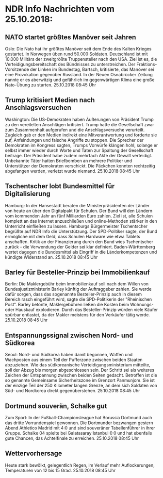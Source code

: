 # NDR Info Nachrichten vom 25.10.2018:


## NATO startet größtes Manöver seit Jahren
Oslo:	Die Nato hat ihr größtes Manöver seit dem Ende des Kalten Krieges gestartet. In Norwegen üben rund 50.000 Soldaten. Deutschland ist mit 10.000 Militärs der zweitgrößte Truppensteller nach den USA. Ziel ist es, die Verteidigungsbereitschaft des Bündnisses zu unterstreichen. Der Fraktions-Vorsitzende der Linken im Bundestag, Bartsch, kritisierte, das Manöver sei eine Provokation gegenüber Russland. In der Neuen Osnabrücker Zeitung nannte er es aberwitzig und gefährlich im gegenwärtigen Klima eine große Nato-Übung zu starten. 25.10.2018 08:45 Uhr 

## Trump kritisiert Medien nach Anschlagsversuchen
Washington: Die US-Demokraten haben Äußerungen von Präsident Trump zu den vereitelten Anschlägen kritisiert. Trump hatte die Gesellschaft zwar zum Zusammenhalt aufgerufen und die Anschlagsversuche verurteilt. Zugleich gab er den Medien indirekt eine Mitverantwortung und forderte sie auf, Anfeindungen und falsche Angriffe zu stoppen. Die Sprecher der Demokraten im Kongress sagten, Trumps Vorwürfe klängen hohl, solange er selbst immer wieder durch Worte und Taten zur Spaltung der Gesellschaft beitrage. Der Präsident habe zudem mehrfach Akte der Gewalt verteidigt. Unbekannte Täter hatten Briefbomben an mehrere Politiker und Unterstützer der Demokraten verschickt. Die Päckchen konnten rechtzeitig abgefangen werden, verletzt wurde niemand. 25.10.2018 08:45 Uhr 

## Tschentscher lobt Bundesmittel für Digitalisierung
Hamburg: In der Hansestadt beraten die Ministerpräsidenten der Länder von heute an über den Digitalpakt für Schulen. Der Bund will den Ländern vom kommenden Jahr an fünf Milliarden Euro zahlen. Ziel ist, alle Schulen komplett an das Internet anzuschließen und online-Methoden stärker in den Unterricht einfließen zu lassen. Hamburgs Bürgermeister Tschentscher begrüßte auf NDR Info die Unterstützung. Der SPD-Politiker sagte, der Bund ermögliche mit dem Geld, dass Schulen Hardware wie etwa Tablets anschaffen. Kritik an der Finanzierung durch den Bund wies Tschentscher zurück - die Verwendung der Gelder sei klar definiert. Baden-Württemberg wertet dagegen die Bundesmittel als Eingriff in die Länderkompetenzen und kündigte Widerstand an. 25.10.2018 08:45 Uhr 

## Barley für Besteller-Prinzip bei Immobilienkauf
Berlin: Die Maklergebühr beim Immobilienkauf soll nach dem Willen von Bundesjustizministerin Barley künftig der Auftraggeber zahlen. Sie werde dafür sorgen, dass das sogenannte Besteller-Prinzip auch in diesem Bereich rasch eingeführt wird, sagte die SPD-Politikerin der "Rheinischen Post". Barley betonte, Maklergebühren ließen die Kosten beim Wohnungs- oder Hauskauf explodieren. Durch das Besteller-Prinzip würden viele Käufer spürbar entlastet, da der Makler meistens für den Verkäufer tätig werde. 25.10.2018 08:45 Uhr 

## Entspannungssignal zwischen Nord- und Südkorea
Seoul:	Nord- und Südkorea haben damit begonnen, Waffen und Wachposten aus einem Teil der Pufferzone zwischen beiden Staaten abzuziehen. Wie das südkoreanische Verteidigungsministerium mitteilte, soll der Abzug bis morgen abgeschlossen sein. Der Schritt sei als weiteres Zeichen der Entspannung zwischen beiden Seiten gedacht. Betroffen ist die so genannte Gemeinsame Sicherheitszone im Grenzort Panmunjom. Sie ist der einzige Teil der 250 Kilometer langen Grenze, an dem sich Soldaten von Süd- und Nordkorea direkt gegenüberstehen. 25.10.2018 08:45 Uhr 

## Dortmund souverän, Schalke gut
Zum Sport: In der Fußball-Championsleague hat Borussia Dortmund auch das dritte Vorrundenspiel gewonnen. Die Dortmunder bezwangen gestern Abend Athletico Madrid mit 4:0 und sind souveräner Tabellenführer in ihrer Gruppe. Schalke 04 spielte bei Galatasaray Istanbul 0:0 und hat ebenfalls gute Chancen, das Achtelfinale zu erreichen. 25.10.2018 08:45 Uhr 

## Wettervorhersage
Heute stark bewölkt, gelegentlich Regen, im Verlauf mehr Auflockerungen, Temperaturen von 12 bis 15 Grad. 25.10.2018 08:45 Uhr 
